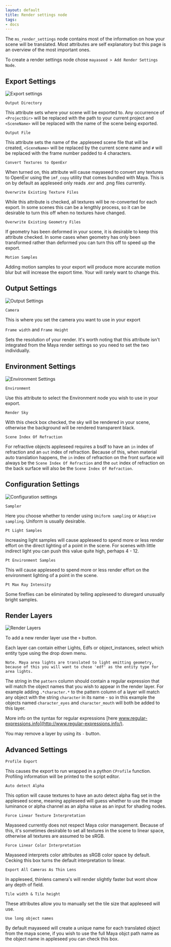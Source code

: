 ```yaml
---
layout: default
title: Render settings node
tags:
- docs
---
```


The `ms_render_settings` node contains most of the information on how your scene will be translated. Most attributes are self explanatory but this page is an overview of the most important ones.

To create a render settings node chose `mayaseed > Add Render Settings Node`. 

Export Settings
---------------

![Export settings](/images/render_settings_export_settings.png)

`Output Directory`

This attribute sets where your scene will be exported to. Any occurrence of `<ProjectDir>` will be replaced with the path to your current project and `<SceneName>` will be replaced with the name of the scene being exported.

`Output File`

This attribute sets the name of the .appleseed scene file that will be created, `<SceneName>` will be replaced by the current scene name and `#` will be replaced with the frame number padded to 4 characters.

`Convert Textures to OpenExr`

When turned on, this attribute will cause mayaseed to convert any textures to OpenExr using the `imf_copy` utility that comes bundled with Maya. This is on by default as appleseed only reads .exr and .png files currently.

`Overwrite Existing Texture Files`

While this attribute is checked, all textures will be re-converted for each export. In some scenes this can be a lengthly process, so it can be desirable to turn this off when no textures have changed.

`Overwrite Existing Geometry Files`

If geometry has been deformed in your scene, it is desirable to keep this attribute checked. In some cases when geometry has only been transformed rather than deformed you can turn this off to speed up the export.

`Motion Samples`

Adding motion samples to your export will produce more accurate motion blur but will increase the export time. Your will rarely want to change this.


Output Settings
---------------

![Output Settings](/images/render_settings_output_settings.png)

`Camera`

This is where you set the camera you want to use in your export

`Frame width` and `Frame Height`

Sets the resolution of your render. It's worth noting that this attribute isn't integrated from the Maya render settings so you need to set the two individually.


Environment Settings
--------------------

![Environment Settings](/images/render_settings_environment_settings.png)

`Environment`

Use this attribute to select the Environment node you wish to use in your export.

`Render Sky`

With this check box checked, the sky will be rendered in your scene, otherwise the background will be rendered transparent black.

`Scene Index Of Refraction`

For refractive objects appleseed requires a bsdf to have an `in` index of refraction and an `out` index of refraction. Because of this, when material auto translation happens, the `in` index of refraction on the front surface will always be the `Scene Index Of Refraction` and the `out` index of refraction on the back surface will also be the `Scene Index Of Refraction`.


Configuration Settings
----------------------

![Configuration settings](/images/render_settings_configuration.png)

`Sampler`

Here you choose whether to render using `Uniform sampling` or `Adaptive sampling`. Uniform is usually desirable.

`Pt Light Samples`

Increasing light samples will cause appleseed to spend more or less render effort on the direct lighting of a point in the scene. For scenes with little indirect light you can push this value quite high, perhaps 4 - 12.

`Pt Environment Samples`

This will cause appleseed to spend more or less render effort on the environment lighting of a point in the scene. 


`Pt Max Ray Intensity`

Some fireflies can be eliminated by telling appleseed to disregard unusually bright samples.


Render Layers
-------------

![Render Layers](/images/render_settings_layers.png)

To add a new render layer use the ` + ` button. 

Each layer can contain either Lights, Edfs or object_instances, select which entity type using the drop down menu.

    Note. Maya area lights are translated to light emitting geometry, because of this you will want to chose 'edf' as the entity type for area lights.

The string in the `pattern` column should contain a regular expression that will match the object names that you wish to appear in the render layer. For example adding `.*character.*` to the pattern column of a layer will match any object with the string `character` in its name - so in this example the objects named `character_eyes` and `character_mouth` will both be added to this layer. 

More info on the syntax for regular expressions [here www.regular-expressions.info](http://www.regular-expressions.info/). 

You may remove a layer by using its ` - ` button. 


Advanced Settings
-----------------

`Profile Export` 

This causes the export to run wrapped in a python `CProfile` function. Profiling information will be printed to the script editor. 

`Auto detect Alpha`

This option will cause textures to have an auto detect alpha flag set in the appleseed scene, meaning appleseed will guess whether to use the image luminance or alpha channel as an alpha value as an input for shading nodes.

`Force Linear Texture Interpretation`

Mayaseed currently does not respect Maya color management. Because of this, it's sometimes desirable to set all textures in the scene to linear space, otherwise all textures are assumed to be sRGB.

`Force Linear Color Interpretation`

Mayaseed interprets color attributes as sRGB color space by default. Cecking this box turns the default interpretation to linear.

`Export All Cameras As Thin Lens`

In appleseed, thinlens camera's will render slightly faster but wont show any depth of field.

`Tile width & Tile height`

These attributes allow you to manually set the tile size that appleseed will use.

`Use long object names`

By default mayaseed will create a unique name for each translated object from the maya scene, if you wish to use the full Maya objct path name as the object name in appleseed you can check this box. 



